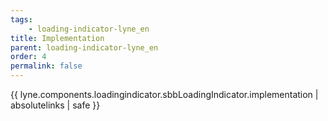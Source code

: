 ```yaml
---
tags: 
    - loading-indicator-lyne_en
title: Implementation
parent: loading-indicator-lyne_en
order: 4
permalink: false  
---
```

{{ lyne.components.loadingindicator.sbbLoadingIndicator.implementation | absolutelinks | safe }}